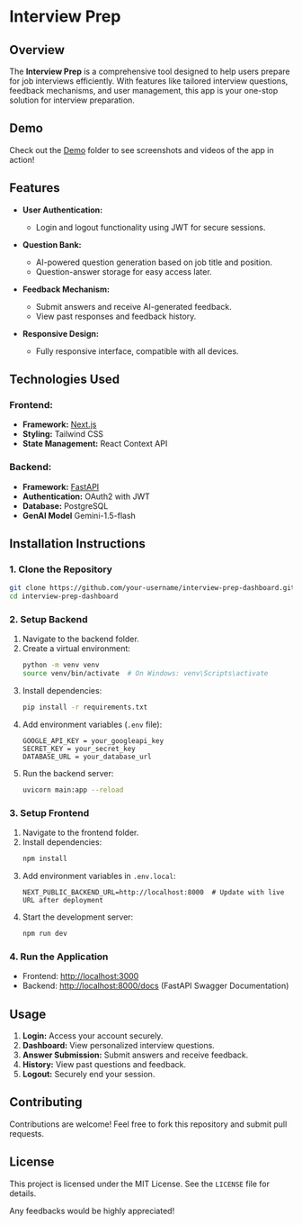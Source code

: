 # Interview Prep

## **Overview**
The **Interview Prep** is a comprehensive tool designed to help users prepare for job interviews efficiently. With features like tailored interview questions, feedback mechanisms, and user management, this app is your one-stop solution for interview preparation.

## Demo
Check out the [Demo](./Demo/Readme.md) folder to see screenshots and videos of the app in action!

## **Features**
- **User Authentication:**
  - Login and logout functionality using JWT for secure sessions.

- **Question Bank:**
  - AI-powered question generation based on job title and position.
  - Question-answer storage for easy access later.

- **Feedback Mechanism:**
  - Submit answers and receive AI-generated feedback.
  - View past responses and feedback history.

- **Responsive Design:**
  - Fully responsive interface, compatible with all devices.

## **Technologies Used**
### **Frontend:**
- **Framework:** [Next.js](https://nextjs.org/)
- **Styling:** Tailwind CSS
- **State Management:** React Context API

### **Backend:**
- **Framework:** [FastAPI](https://fastapi.tiangolo.com/)
- **Authentication:** OAuth2 with JWT
- **Database:** PostgreSQL
- **GenAI Model** Gemini-1.5-flash

## **Installation Instructions**
### **1. Clone the Repository**
```bash
git clone https://github.com/your-username/interview-prep-dashboard.git
cd interview-prep-dashboard
```

### **2. Setup Backend**
1. Navigate to the backend folder.
2. Create a virtual environment:
   ```bash
   python -m venv venv
   source venv/bin/activate  # On Windows: venv\Scripts\activate
   ```
3. Install dependencies:
   ```bash
   pip install -r requirements.txt
   ```
4. Add environment variables (`.env` file):
   ```env
   GOOGLE_API_KEY = your_googleapi_key
   SECRET_KEY = your_secret_key
   DATABASE_URL = your_database_url
   ```
5. Run the backend server:
   ```bash
   uvicorn main:app --reload
   ```

### **3. Setup Frontend**
1. Navigate to the frontend folder.
2. Install dependencies:
   ```bash
   npm install
   ```
3. Add environment variables in `.env.local`:
   ```env
   NEXT_PUBLIC_BACKEND_URL=http://localhost:8000  # Update with live URL after deployment
   ```
4. Start the development server:
   ```bash
   npm run dev
   ```

### **4. Run the Application**
- Frontend: [http://localhost:3000](http://localhost:3000)
- Backend: [http://localhost:8000/docs](http://localhost:8000/docs) (FastAPI Swagger Documentation)

## **Usage**
1. **Login:** Access your account securely.
2. **Dashboard:** View personalized interview questions.
3. **Answer Submission:** Submit answers and receive feedback.
4. **History:** View past questions and feedback.
5. **Logout:** Securely end your session.

## **Contributing**
Contributions are welcome! Feel free to fork this repository and submit pull requests.

## **License**
This project is licensed under the MIT License. See the `LICENSE` file for details.

Any feedbacks would be highly appreciated!

